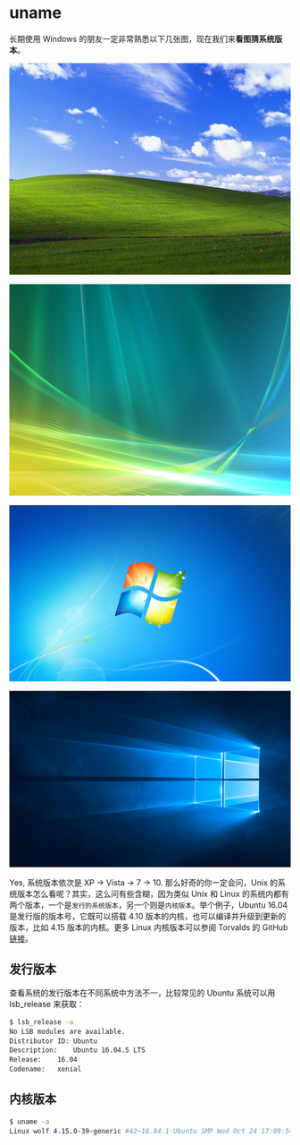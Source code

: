 # uname

长期使用 Windows 的朋友一定非常熟悉以下几张图，现在我们来**看图猜系统版本**。

![winxp-desktop](uname/winxp.jpg)

![winvista-desktop](uname/winvista.jpg)

![win7-desktop](uname/win7.jpg)

![win10-desktop](uname/win10.jpg)

Yes, 系统版本依次是 XP -> Vista -> 7 -> 10. 那么好奇的你一定会问，Unix 的系统版本怎么看呢？其实，这么问有些含糊，因为类似 Unix 和 Linux 的系统内都有两个版本，一个是`发行的系统版本`，另一个则是`内核版本`。举个例子，Ubuntu 16.04 是发行版的版本号，它既可以搭载 4.10 版本的内核，也可以编译并升级到更新的版本，比如 4.15 版本的内核。更多 Linux 内核版本可以参阅 Torvalds 的 GitHub [链接](https://github.com/torvalds/linux/releases)。

## 发行版本

查看系统的发行版本在不同系统中方法不一，比较常见的 Ubuntu 系统可以用 lsb_release 来获取：

```bash
$ lsb_release -a
No LSB modules are available.
Distributor ID:	Ubuntu
Description:	Ubuntu 16.04.5 LTS
Release:	16.04
Codename:	xenial
```

## 内核版本

```bash
$ uname -a
Linux wolf 4.15.0-39-generic #42~16.04.1-Ubuntu SMP Wed Oct 24 17:09:54 UTC 2018 x86_64 x86_64 x86_64 GNU/Linux
```